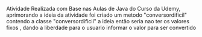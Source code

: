 Atividade Realizada com Base nas Aulas de Java do Curso da Udemy, aprimorando a ideia da atividade foi criado um metodo "conversordificil" contendo a classe "conversordificil" a ideia então seria nao ter os valores fixos , dando a liberdade para o usuario informar o valor para ser convertido 
